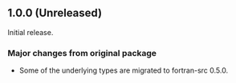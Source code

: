 ## 1.0.0 (Unreleased)
Initial release.

### Major changes from original package
  * Some of the underlying types are migrated to fortran-src 0.5.0.
